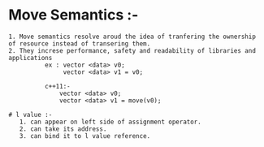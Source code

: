 # Move Semantics :- 

    1. Move semantics resolve aroud the idea of tranfering the ownership of resource instead of transering them.
    2. They increse performance, safety and readability of libraries and applications
              ex : vector <data> v0;
                   vector <data> v1 = v0;
                   
              c++11:-
                  vector <data> v0;
                  vector <data> v1 = move(v0);
                  
    # l value :- 
       1. can appear on left side of assignment operator.
       2. can take its address.
       3. can bind it to l value reference.
       
       
    
   
